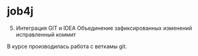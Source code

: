 # job4j 
5. Интеграция GIT и IDEA
Объединение зафиксированных изменений
исправленный коммит

В курсе производилась работа с веткамы git.